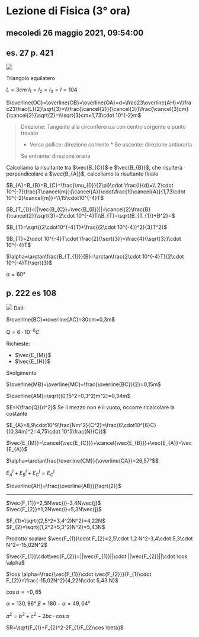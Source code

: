 # Lezione di Fisica (3° ora)

## mecoledì 26 maggio 2021, 09:54:00

## es. 27 p. 421

![](https://i.imgur.com/mGPDvcU.jpg)

Triangolo equilatero

$L=3cm$
$I_{1}=I_{2}=I_{3}=I=10A$

$\overline{OC}=\overline{OB}=\overline{OA}=d=\frac23\overline{AH}=\\\frac23\frac{L}{2}\sqrt{3}=\\\frac{\cancel{2}}{\cancel{3}}\frac{\cancel{3}cm}{\cancel{2}}\sqrt{2}=\\\sqrt{3}cm=1,73\cdot 10^{-2}m$

> Direzione:  Tangente alla circonferenza con centro sorgente e punto
> trovato
> 
> 
> * Verso pollice: direzione corrente  	* Se uscente: direzione antioraria 	
>
>Se entrante: direzione oraria


Calcoliamo la risultante tra $\vec{B_{C}}$ e $\vec{B_{B}}$, che risulterà perpendicolare a $\vec{B_{A}}$, calcoliamo la risultante finale


$B_{A}=B_{B}=B_{C}=\frac{\mu_{0}}{2\pi}\cdot \frac{I}{d}=\\ 2\cdot 10^{-7}\frac{T\cancel{m}}{\cancel{A}}\cdot\frac{10\cancel{A}}{1,73\cdot 10^{-2}\cancel{m}}=\1,15\cdot10^{-4}T$

$B_{T_{1}}=||\vec{B_{C}}+\vec{B_{B}}||=\cancel{2}\frac{B}{\cancel{2}}\sqrt{3}=2\cdot 10^{-4}T\\B_{T}=\sqrt{B_{T_{1}}+B^2}=$

$B_{T}=\sqrt{(2\cdot10^{-4}T)+\frac{(2\cdot 10^{-4})^2}{3}T^2}$

$B_{T}=2\cdot 10^{-4}T\cdot \frac{2}{\sqrt{3}}=\frac{4}{\sqrt{3}}\cdot 10^{-4}T$


$\alpha=\arctan\frac{B_{T_{1}}}{B}=\arctan\frac{2\cdot 10^{-4}T}{2\cdot 10^{-4}T}\sqrt{3}$

$\alpha=60°$

## p. 222 es 108


![](https://i.imgur.com/wHJnEtW.jpg)
Dati:

$\overline{BC}=\overline{AC}=30cm=0,3m$

$Q=6\cdot 10^{-6}C$


Richieste:

* $\vec{E_{M}}$
* $\vec{E_{H}}$


Svolgimento

$\overline{MB}=\overline{MC}=\frac{\overline{BC}}{2}=0,15m$

$\overline{AM}=\sqrt{(0,15^2+0,3^2)m^2}=0,34m$

$E=K\frac{Q}{d^2}$ Se il mezzo non è il vuoto, occorre ricalcolare la costante

$E_{A}=8,9\cdot10^9\frac{Nm^2}{C^2}=\frac{6\cdot10^{6}C}{(0,34m)^2=4,75\cdot 10^5\frac{N}{C}}$


$\vec{E_{M}}=\cancel{\vec{E_{C}}}+\cancel{\vec{E_{B}}}+\vec{E_{A}}=\vec{E_{A}}$

$\alpha=\arctan\frac{\overline{CM}}{\overline{CA}}=26,57°$$

$E^{I}_{A}+E^{I}_{B}+E^{I}_{C}=E^{I}_{C}$


$\overline{AH}=\frac{\overline{AB}}{\sqrt{2}}$


---

$\vec{F_{1}}=2,5N\vec{i}-3,4N\vec{j}$
$\vec{F_{2}}=1,2N\vec{i}+5,3N\vec{j}$

$F_{1}=\sqrt{(2,5^2+3,4^2)N^2}=4,22N$
$F_{2}=\sqrt{(1,2^2+5,3^2)N^2}=5,43N$

Prodotto scalare
$\vec{F_{1}}\cdot F_{2}=2,5\cdot 1,2 N^2-3,4\cdot 5,3\cdot N^2=-15,02N^2$


$\vec{F_{1}}\cdot\vec{F_{2}}=||\vec{F_{1}}||\cdot ||\vec{F_{2}}||\cdot \cos \alpha$

$\cos \alpha=\frac{\vec{F_{1}}\cdot \vec{F_{2}}}{F_{1}\cdot F_{2}}=\frac{-15,02N^2}{4,22N\cdot 5,43 N}$

$\cos \alpha=-0,65$

$\alpha=130,96°$
$\beta=180-\alpha=49,04°$

$a^2=b^2+c^2-2bc\cdot \cos \alpha$

$R=\sqrt{F_{1}+F_{2}^2-2F_{1}F_{2}\cos \beta}$
<!--stackedit_data:
eyJoaXN0b3J5IjpbMTM1MTg4MjE2MiwtMTEzNzUzMzA2MywtMT
g3OTY5OTY5NiwtOTEyODMyOTkwLDk3MTMxMDYxMF19
-->